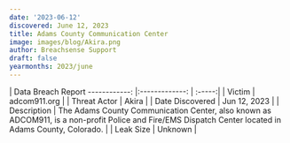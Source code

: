 ```yaml
---
date: '2023-06-12'
discovered: June 12, 2023
title: Adams County Communication Center
image: images/blog/Akira.png
author: Breachsense Support
draft: false
yearmonths: 2023/june
---
```



| Data Breach Report
------------:     |:-------------:    | :-----:|
| Victim      | adcom911.org      | 
| Threat Actor      | Akira      | 
| Date Discovered      | Jun 12, 2023      |
| Description      | The Adams County Communication Center, also known as ADCOM911, is a non-profit Police and Fire/EMS Dispatch Center located in Adams County, Colorado.      | 
| Leak Size      | Unknown      | 

